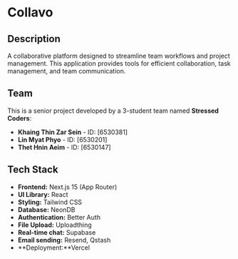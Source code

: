 # Collavo

## Description
A collaborative platform designed to streamline team workflows and project management. This application provides tools for efficient collaboration, task management, and team communication.

## Team
This is a senior project developed by a 3-student team named **Stressed Coders**:

- **Khaing Thin Zar Sein** - ID: [6530381]
- **Lin Myat Phyo** - ID: [6530201] 
- **Thet Hnin Aeim** - ID: [6530147]

## Tech Stack
- **Frontend:** Next.js 15 (App Router)
- **UI Library:** React
- **Styling:** Tailwind CSS
- **Database:** NeonDB
- **Authentication:** Better Auth
- **File Upload:** Uploadthing
- **Real-time chat:** Supabase
- **Email sending:** Resend, Qstash
- **Deployment:**Vercel

